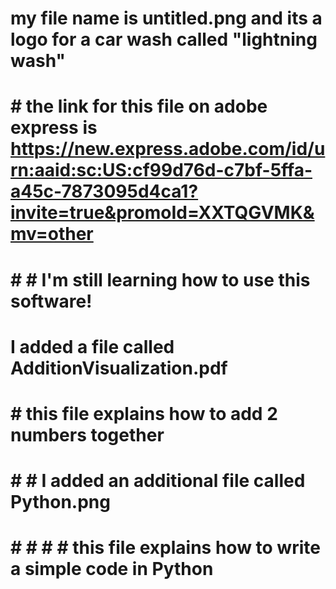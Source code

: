 # my file name is untitled.png and its a logo for a car wash called "lightning wash"
# # the link for this file on adobe express is https://new.express.adobe.com/id/urn:aaid:sc:US:cf99d76d-c7bf-5ffa-a45c-7873095d4ca1?invite=true&promoId=XXTQGVMK&mv=other
# # # I'm still learning how to use this software!
# I added a file called AdditionVisualization.pdf 
# # this file explains how to add 2 numbers together 
# # # I added an additional file called Python.png
# # # # # this file explains how to write a simple code in Python
